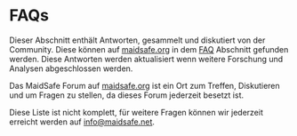 

# FAQs

Dieser Abschnitt enthält Antworten, gesammelt und diskutiert von der Community. Diese können auf [maidsafe.org](https://www.maidsafe.org) in dem [FAQ](https://maidsafe.org/c/faq) Abschnitt gefunden werden. Diese Antworten werden aktualisiert wenn weitere Forschung und Analysen abgeschlossen werden.

Das MaidSafe Forum auf [maidsafe.org](https://www.maidsafe.org) ist ein Ort zum Treffen, Diskutieren und um Fragen zu stellen, da dieses Forum jederzeit besetzt ist.

Diese Liste ist nicht komplett, für weitere Fragen können wir jederzeit erreicht werden auf
[info@maidsafe.net](mailto:info@maidsafe.net).
